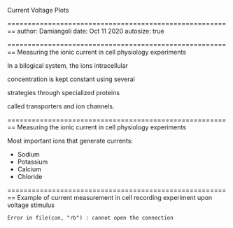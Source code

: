 Current Voltage Plots

========================================================
author: Damiangoli
date: Oct 11 2020
autosize: true


========================================================
Measuring the ionic current in cell physiology experiments


In a bilogical system, the ions intracellular

concentration is kept constant using several

strategies through specialized proteins

called transporters and ion channels.

========================================================
Measuring the ionic current in cell physiology experiments


Most important ions that generate currents:

- Sodium
- Potassium
- Calcium
- Chloride

========================================================
Example of current measurement in cell recording experiment upon voltage stimulus



```
Error in file(con, "rb") : cannot open the connection
```
